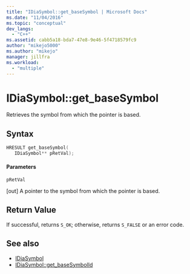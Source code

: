 ```yaml
---
title: "IDiaSymbol::get_baseSymbol | Microsoft Docs"
ms.date: "11/04/2016"
ms.topic: "conceptual"
dev_langs:
  - "C++"
ms.assetid: cabb5a18-bda7-47e8-9e46-5f4718579fc9
author: "mikejo5000"
ms.author: "mikejo"
manager: jillfra
ms.workload:
  - "multiple"
---
```

# IDiaSymbol::get_baseSymbol
Retrieves the symbol from which the pointer is based.

## Syntax

```C++
HRESULT get_baseSymbol(
   IDiaSymbol** pRetVal);
```

#### Parameters
 `pRetVal`

[out] A pointer to the symbol from which the pointer is based.

## Return Value
 If successful, returns `S_OK`; otherwise, returns `S_FALSE` or an error code.

## See also
- [IDiaSymbol](../../debugger/debug-interface-access/idiasymbol.md)
- [IDiaSymbol::get_baseSymbolId](../../debugger/debug-interface-access/idiasymbol-get-basesymbolid.md)